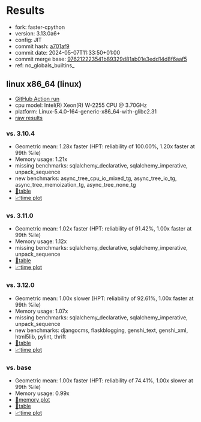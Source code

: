 # Results

- fork: faster-cpython
- version: 3.13.0a6+
- config: JIT
- commit hash: [a701af9](https://github.com/faster%2dcpython/cpython/commit/a701af9)
- commit date: 2024-05-07T11:33:50+01:00
- commit merge base: [976212223541b89329d81ab01e3edd14d8f6aaf5](https://github.com/faster%2dcpython/cpython/commit/976212223541b89329d81ab01e3edd14d8f6aaf5)
- ref: no_globals_builtins_

## linux x86_64 (linux)

- [GitHub Action run](https://github.com/faster-cpython/benchmarking/actions/runs/8983880049)
- cpu model: Intel(R) Xeon(R) W-2255 CPU @ 3.70GHz
- platform: Linux-5.4.0-164-generic-x86_64-with-glibc2.31
- [raw results](bm-20240507-linux-x86_64-faster%252dcpython-no_globals_builtins_-3.13.0a6%2B-a701af9.json)

### vs. 3.10.4

- Geometric mean: 1.28x faster (HPT: reliability of 100.00%, 1.20x faster at 99th %ile)
- Memory usage: 1.21x
- missing benchmarks: sqlalchemy_declarative, sqlalchemy_imperative, unpack_sequence
- new benchmarks: async_tree_cpu_io_mixed_tg, async_tree_io_tg, async_tree_memoization_tg, async_tree_none_tg
- [📄table](bm-20240507-linux-x86_64-faster%252dcpython-no_globals_builtins_-3.13.0a6%2B-a701af9-vs-3.10.4.md)
- [📈time plot](bm-20240507-linux-x86_64-faster%252dcpython-no_globals_builtins_-3.13.0a6%2B-a701af9-vs-3.10.4.png)

### vs. 3.11.0

- Geometric mean: 1.02x faster (HPT: reliability of 91.42%, 1.00x faster at 99th %ile)
- Memory usage: 1.12x
- missing benchmarks: sqlalchemy_declarative, sqlalchemy_imperative, unpack_sequence
- [📄table](bm-20240507-linux-x86_64-faster%252dcpython-no_globals_builtins_-3.13.0a6%2B-a701af9-vs-3.11.0.md)
- [📈time plot](bm-20240507-linux-x86_64-faster%252dcpython-no_globals_builtins_-3.13.0a6%2B-a701af9-vs-3.11.0.png)

### vs. 3.12.0

- Geometric mean: 1.00x slower (HPT: reliability of 92.61%, 1.00x faster at 99th %ile)
- Memory usage: 1.07x
- missing benchmarks: sqlalchemy_declarative, sqlalchemy_imperative, unpack_sequence
- new benchmarks: djangocms, flaskblogging, genshi_text, genshi_xml, html5lib, pylint, thrift
- [📄table](bm-20240507-linux-x86_64-faster%252dcpython-no_globals_builtins_-3.13.0a6%2B-a701af9-vs-3.12.0.md)
- [📈time plot](bm-20240507-linux-x86_64-faster%252dcpython-no_globals_builtins_-3.13.0a6%2B-a701af9-vs-3.12.0.png)

### vs. base

- Geometric mean: 1.00x faster (HPT: reliability of 74.41%, 1.00x slower at 99th %ile)
- Memory usage: 0.99x
- [🧠memory plot](bm-20240507-linux-x86_64-faster%252dcpython-no_globals_builtins_-3.13.0a6%2B-a701af9-vs-base-mem.png)
- [📄table](bm-20240507-linux-x86_64-faster%252dcpython-no_globals_builtins_-3.13.0a6%2B-a701af9-vs-base.md)
- [📈time plot](bm-20240507-linux-x86_64-faster%252dcpython-no_globals_builtins_-3.13.0a6%2B-a701af9-vs-base.png)

